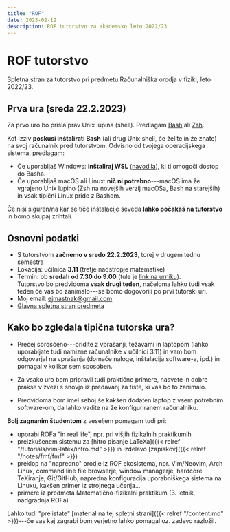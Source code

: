 ```yaml
---
title: "ROF"
date: 2023-02-12
description: ROF tutorstvo za akademsko leto 2022/23
---
```


# ROF tutorstvo

Spletna stran za tutorstvo pri predmetu Računalniška orodja v fiziki, leto 2022/23.

## Prva ura (sreda 22.2.2023)

Za prvo uro bo prišla prav Unix lupina (shell). Predlagam [Bash](https://en.wikipedia.org/wiki/Bash_(Unix_shell)) ali [Zsh](https://en.wikipedia.org/wiki/Z_shell).

Kot izziv **poskusi inštalirati Bash** (ali drug Unix shell, če želite in že znate) na svoj računalnik pred tutorstvom.
Odvisno od tvojega operacijskega sistema, predlagam:

- Če uporabljaš Windows: **inštaliraj WSL** ([navodila](https://learn.microsoft.com/en-us/windows/wsl/install)), ki ti omogoči dostop do Basha.
- Če uporabljaš macOS ali Linux: **nič ni potrebno**---macOS ima že vgrajeno Unix lupino (Zsh na novejših verzij macOSa, Bash na starejših) in vsak tipični Linux pride z Bashom.

Če nisi siguren/na kar se tiče inštalacije seveda **lahko počakaš na tutorstvo** in bomo skupaj zrihtali.

## Osnovni podatki

- S tutorstvom **začnemo v sredo 22.2.2023**, torej v drugem tednu semestra
- Lokacija: učilnica **3.11** (tretje nadstropje matematike)
- Termin: ob **sredah od 7.30 do 9.00** (tule je [link na urniku](https://urnik.fmf.uni-lj.si/predmet/732/)).
  <br>
  Tutorstvo bo predvidoma **vsak drugi teden**, načeloma lahko tudi vsak teden če vas bo zanimalo---se bomo dogovorili po prvi tutorski uri.
- Moj email: [ejmastnak@gmail.com](mailto:ejmastnak@gmail.com)
- [Glavna spletna stran predmeta](https://predmeti.fmf.uni-lj.si/racorodja)

## Kako bo zgledala tipična tutorska ura?

- Precej sproščeno---pridite z vprašanji, težavami in laptopom (lahko uporabljate tudi namizne računalnike v učilnici 3.11) in vam bom odgovarjal na vprašanja (domače naloge, inštalacija software-a, ipd.) in pomagal v kolikor sem sposoben.

- Za vsako uro bom pripravil tudi praktične primere, nasvete in dobre prakse v zvezi s snovjo iz predavanj za tiste, ki vas bo to zanimalo.

- Predvidoma bom imel seboj še kakšen dodaten laptop z vsem potrebnim software-om, da lahko vadite na že konfiguriranem računalniku.

**Bolj zagnanim študentom** z veseljem pomagam tudi pri:

- uporabi ROFa "in real life", npr. pri višjih fizikalnih praktikumih
- preizkušenem sistemu za [hitro pisanje LaTeXa]({{< relref "/tutorials/vim-latex/intro.md" >}}) in izdelavo [zapiskov]({{< relref "/notes/fmf/fmf" >}})
- preklop na "napredno" orodje iz ROF ekosistema, npr. Vim/Neovim, Arch Linux, command line file browserje, window managerje, hardcore TeXiranje, Git/GitHub, napredna konfiguracija uporabniškega sistema na Linuxu, kakšen primer iz strojnega učenja...
- primere iz predmeta Matematično-fizikalni praktikum (3. letnik, nadgradnja ROFa)

Lahko tudi "prelistate" [material na tej spletni strani]({{< relref "/content.md" >}})---če vas kaj zagrabi bom verjetno lahko pomagal oz. zadevo razložil.
